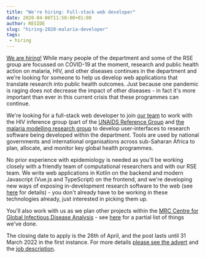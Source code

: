```yaml
---
title: "We're hiring: Full-stack web developer"
date: 2020-04-06T11:50:00+01:00
author: RESIDE
slug: "hiring-2020-malaria-developer"
tags:
 - hiring
---
```


[We are hiring!](https://www.imperial.ac.uk/jobs/description/MED01818/research-software-engineer-web-development/)  While many people of the department and some of the RSE group are focussed on COVID-19 at the moment, research and public health action on  malaria, HIV, and other diseases continues in the department and we're looking for someone to help us develop web applications that translate research into public health outcomes.  Just because one pandemic is raging does not decrease the impact of other diseases - in fact it's more important than ever in this current crisis that these programmes can continue.

We're looking for a full-stack web developer to join [our team](/about/) to work with the HIV inference group (part of the [UNAIDS Reference Group](http://epidem.org/about-us-0) and [the malaria modelling research group](https://www.imperial.ac.uk/malaria-modelling) to develop user-interfaces to research software being developed within the department. Tools are used by national governments and international organisations across sub-Saharan Africa to plan, allocate, and monitor key global health programmes.

No prior experience with epidemiology is needed as you'll be working closely with a friendly team of computational researchers and with our RSE team.  We write web applications in Kotlin on the backend and modern Javascript (Vue.js and TypeScript) on the frontend, and we're developing new ways of exposing in-development research software to the web (see [here](https://reside-ic.github.io/blog/rslondonse-2020/) for details) - you don't already have to be working in these technologies already, just interested in picking them up.

You'll also work with us as we plan other projects within the [MRC Centre for Global Infectious Disease Analysis](https://www.imperial.ac.uk/mrc-global-infectious-disease-analysis) - see [here](https://reside-ic.github.io/projects/) for a partial list of things we've done.

The closing date to apply is the 26th of April, and the post lasts until 31 March 2022 in the first instance.  For more details [please see the advert](https://www.imperial.ac.uk/jobs/description/MED01818/research-software-engineer-web-development) and the [job description](https://www.imperial.ac.uk/jobs/description/MED01818/research-software-engineer-web-development/Job%2BDescription%2B-%2BResearch%2BSoftware%2BEngineer%2B.pdf).

